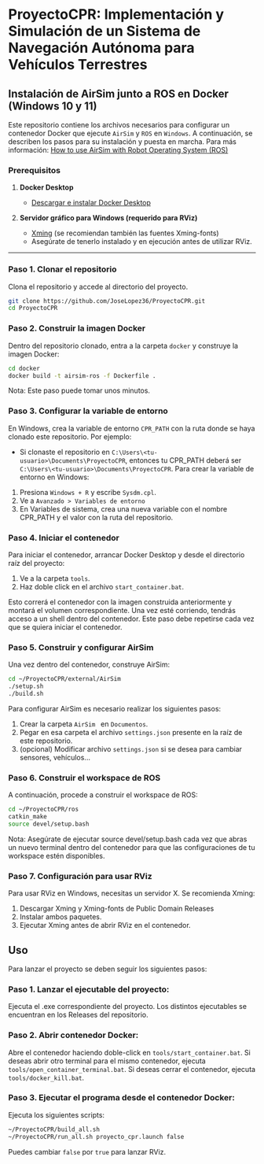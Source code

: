 # ProyectoCPR: Implementación y Simulación de un Sistema de Navegación Autónoma para Vehículos Terrestres

## Instalación de AirSim junto a ROS en Docker (Windows 10 y 11)

Este repositorio contiene los archivos necesarios para configurar un contenedor Docker que ejecute `AirSim` y `ROS` en `Windows`. A continuación, se describen los pasos para su instalación y puesta en marcha. Para más información: [How to use AirSim with Robot Operating System (ROS)](https://cosys-lab.github.io/ros_python/)

### Prerequisitos

1. **Docker Desktop**  
   - [Descargar e instalar Docker Desktop](https://docs.docker.com/desktop/setup/install/windows-install/)

2. **Servidor gráfico para Windows (requerido para RViz)**  
   - [Xming](http://www.straightrunning.com/XmingNotes/) (se recomiendan también las fuentes Xming-fonts)
   - Asegúrate de tenerlo instalado y en ejecución antes de utilizar RViz.

---

### Paso 1. Clonar el repositorio

Clona el repositorio y accede al directorio del proyecto.
```bash
git clone https://github.com/JoseLopez36/ProyectoCPR.git
cd ProyectoCPR
```

### Paso 2. Construir la imagen Docker

Dentro del repositorio clonado, entra a la carpeta `docker` y construye la imagen Docker:
```bash
cd docker
docker build -t airsim-ros -f Dockerfile .
```
Nota: Este paso puede tomar unos minutos.

### Paso 3. Configurar la variable de entorno
En Windows, crea la variable de entorno `CPR_PATH` con la ruta donde se haya clonado este repositorio.
Por ejemplo:
- Si clonaste el repositorio en `C:\Users\<tu-usuario>\Documents\ProyectoCPR`, entonces tu CPR_PATH deberá ser `C:\Users\<tu-usuario>\Documents\ProyectoCPR`.
Para crear la variable de entorno en Windows:
1. Presiona `Windows + R` y escribe `Sysdm.cpl`.
2. Ve a `Avanzado > Variables de entorno`
3. En Variables de sistema, crea una nueva variable con el nombre CPR_PATH y el valor con la ruta del repositorio.

### Paso 4. Iniciar el contenedor

Para iniciar el contenedor, arrancar Docker Desktop y desde el directorio raíz del proyecto:
1. Ve a la carpeta `tools`.
2. Haz doble click en el archivo `start_container.bat`.

Esto correrá el contenedor con la imagen construida anteriormente y montará el volumen correspondiente. Una vez esté corriendo, tendrás acceso a un shell dentro del contenedor. Este paso debe repetirse cada vez que se quiera iniciar el contenedor.

### Paso 5. Construir y configurar AirSim

Una vez dentro del contenedor, construye AirSim:
```bash
cd ~/ProyectoCPR/external/AirSim
./setup.sh
./build.sh
```

Para configurar AirSim es necesario realizar los siguientes pasos:
1. Crear la carpeta `AirSim ` en `Documentos`.
2. Pegar en esa carpeta el archivo `settings.json` presente en la raíz de este repositorio.
3. (opcional) Modificar archivo `settings.json` si se desea para cambiar sensores, vehículos...

### Paso 6. Construir el workspace de ROS

A continuación, procede a construir el workspace de ROS:
```bash
cd ~/ProyectoCPR/ros
catkin_make
source devel/setup.bash
```
Nota: Asegúrate de ejecutar source devel/setup.bash cada vez que abras un nuevo terminal dentro del contenedor para que las configuraciones de tu workspace estén disponibles.

### Paso 7. Configuración para usar RViz

Para usar RViz en Windows, necesitas un servidor X. Se recomienda Xming:
1. Descargar Xming y Xming-fonts de Public Domain Releases
2. Instalar ambos paquetes.
3. Ejecutar Xming antes de abrir RViz en el contenedor.

## Uso

Para lanzar el proyecto se deben seguir los siguientes pasos:

### Paso 1. Lanzar el ejecutable del proyecto:

Ejecuta el .exe correspondiente del proyecto. Los distintos ejecutables se encuentran en los Releases del repositorio.

### Paso 2. Abrir contenedor Docker:

Abre el contenedor haciendo doble-click en `tools/start_container.bat`. Si deseas abrir otro terminal para el mismo contenedor, ejecuta `tools/open_container_terminal.bat`. Si deseas cerrar el contenedor, ejecuta `tools/docker_kill.bat`.

### Paso 3. Ejecutar el programa desde el contenedor Docker:

Ejecuta los siguientes scripts:

```bash
~/ProyectoCPR/build_all.sh
~/ProyectoCPR/run_all.sh proyecto_cpr.launch false
```
Puedes cambiar `false` por `true` para lanzar RViz.


